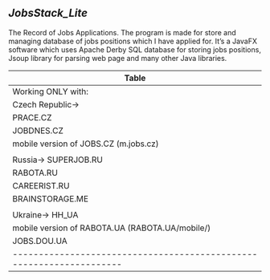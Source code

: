 ## *JobsStack_Lite*
The Record of Jobs Applications.
The program is made for store and managing database of jobs positions which I have applied for.
It’s a JavaFX software which uses Apache Derby SQL database for storing jobs positions,
Jsoup library for parsing web page and many other Java libraries.

  | Table                                                              |
  |--------------------------------------------------------------------|
  |  Working ONLY with:                                                |
  |      Czech Republic->                                              |
  |                        PRACE.CZ                                    |
  |                        JOBDNES.CZ                                  |
  |      mobile version of JOBS.CZ (m.jobs.cz)                         |
  |                                                                    |
  |        Russia->        SUPERJOB.RU                                 |
  |                        RABOTA.RU                                   |
  |                        CAREERIST.RU                                |
  |                        BRAINSTORAGE.ME                             |
  |                                                                    |
  |        Ukraine->       HH_UA                                       |
  |      mobile version of RABOTA.UA (RABOTA.UA/mobile/)               |
  |                        JOBS.DOU.UA                                 |
  |--------------------------------------------------------------------|
